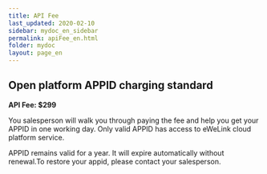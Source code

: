 ```yaml
---
title: API Fee
last_updated: 2020-02-10
sidebar: mydoc_en_sidebar
permalink: apiFee_en.html
folder: mydoc
layout: page_en
---
```


## Open platform APPID charging standard

**API Fee: $299**

You salesperson will walk you through paying the fee and help you get your APPID in one working day. Only valid APPID has access to eWeLink cloud platform service. 

APPID remains valid for a year. It will expire automatically without renewal.To restore your appid, please contact your salesperson.